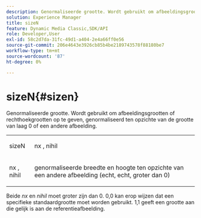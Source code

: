 ```yaml
---
description: Genormaliseerde grootte. Wordt gebruikt om afbeeldingsgrootten of rechthoekgrootten op te geven, genormaliseerd ten opzichte van de grootte van laag 0 of een andere afbeelding.
solution: Experience Manager
title: sizeN
feature: Dynamic Media Classic,SDK/API
role: Developer,User
exl-id: 58c2d7da-31fc-49d1-a404-2e4a66ff0e56
source-git-commit: 206e4643e3926cb85b4be2189743578f88180be7
workflow-type: tm+mt
source-wordcount: '87'
ht-degree: 0%

---
```


# sizeN{#sizen}

Genormaliseerde grootte. Wordt gebruikt om afbeeldingsgrootten of rechthoekgrootten op te geven, genormaliseerd ten opzichte van de grootte van laag 0 of een andere afbeelding.

<table id="simpletable_BB36205775D4447084E527E2630D28B9"> 
 <tr class="strow"> 
  <td class="stentry"> <p><span class="codeph"> <span class="varname"> sizeN</span> </span> </p></td> 
  <td class="stentry"> <p><span class="codeph"> <span class="varname"> nx</span> </span>, <span class="codeph"><span class="varname"> nihil</span></span> </p></td> 
 </tr> 
 <tr class="strow"> 
  <td class="stentry"> <p><span class="codeph"> <span class="varname"> nx</span> </span>, <span class="codeph"><span class="varname"> nihil</span></span> </p></td> 
  <td class="stentry"> <p>genormaliseerde breedte en hoogte ten opzichte van een andere afbeelding (echt, echt, groter dan 0) </p></td> 
 </tr> 
</table>

Beide *nx* en *nihil* moet groter zijn dan 0. 0,0 kan erop wijzen dat een specifieke standaardgrootte moet worden gebruikt. 1,1 geeft een grootte aan die gelijk is aan de referentieafbeelding.
